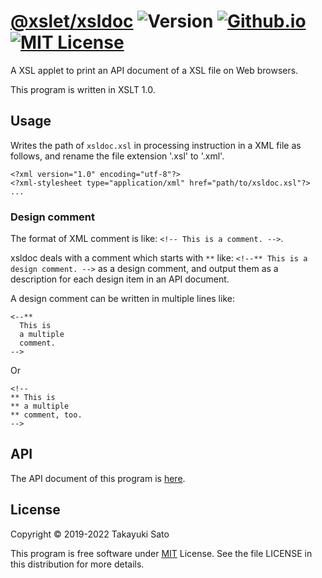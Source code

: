 # [@xslet/xsldoc][repo-url] ![Version][ver-image] [![Github.io][io-image]][io-url] [![MIT License][mit-image]][mit-url]

A XSL applet to print an API document of a XSL file on Web browsers.

This program is written in XSLT 1.0.

## Usage

Writes the path of `xsldoc.xsl` in processing instruction in a XML file as follows, and rename the file extension '.xsl' to '.xml'.

```
<?xml version="1.0" encoding="utf-8"?>
<?xml-stylesheet type="application/xml" href="path/to/xsldoc.xsl"?>
...
```

### Design comment

The format of XML comment is like: `<!-- This is a comment. -->`.

xsldoc deals with a comment which starts with `**` like: `<!--** This is a design comment. -->` as a design comment, and output them as a description for each design item in an API document.

A design comment can be written in multiple lines like:

```
<--**
  This is
  a multiple
  comment.
-->
```

Or 

```
<!--
** This is 
** a multiple
** comment, too.
-->
```


## API

The API document of this program is [here](https://xslet.github.io/xsldoc/api/xsldoc.xml).


## License

Copyright &copy; 2019-2022 Takayuki Sato

This program is free software under [MIT][mit-url] License.
See the file LICENSE in this distribution for more details.


[repo-url]: https://github.com/xslet/xsldoc
[io-image]: https://img.shields.io/badge/HP-github.io-ff8888.svg
[io-url]: https://xslet.github.io/xsldoc/
[ver-image]: https://img.shields.io/badge/version-1.0.0-blue.svg
[mit-image]: https://img.shields.io/badge/license-MIT-green.svg
[mit-url]: https://opensource.org/licenses/MIT
[api-url]: https://xslet.github.io/xsldoc/api/xsldoc.xml
